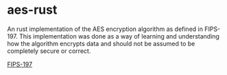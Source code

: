 # aes-rust

An rust implementation of the AES encryption algorithm as defined in FIPS-197.
This implementation was done as a way of learning and understanding how the algorithm encrypts data and should not be assumed to be completely secure or correct.

[FIPS-197](https://csrc.nist.gov/files/pubs/fips/197/final/docs/fips-197.pdf)